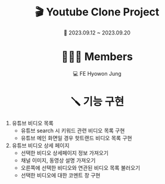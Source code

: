 <div align="center"><h1>🎬 Youtube Clone Project</h1></div>

<p align="center">📅 2023.09.12 ~ 2023.09.20</p>

<div align="center"><h1>🙎🏻‍♀️ Members</h1></div>

<p align="center">💻 FE Hyowon Jung</p>

<div align="center"><h1>🪛 기능 구현</h1></div>

1. 유튜브 비디오 목록
   - 유튜브 search 시 키워드 관련 비디오 목록 구현
   - 유튜브 메인 화면일 경우 핫트랜드 비디오 목록 구현
2. 유튜브 비디오 상세 페이지
   - 선택한 비디오 상세페이지 정보 가져오기
   - 채널 이미지, 동영상 설명 가져오기
   - 오른쪽에 선택한 비디오와 연관된 비디오 목록 불러오기
   - 선택한 비디오에 대한 코멘트 창 구현
